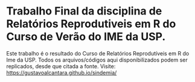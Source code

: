 # Trabalho Final da disciplina de Relatórios Reprodutiveis em R do Curso de Verão do IME da USP. 
Este trabalho é o resultado do Curso de Relatórios Reprodutíveis em R do Ime da USP. Todos os arquivos/códigos aqui disponibilizados podem ser replicados, desde que citada a fonte. Visite: https://gustavoalcantara.github.io/sindemia/
